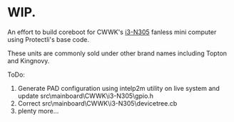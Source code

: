 # WIP.

An effort to build coreboot for CWWK's [i3-N305](https://cwwk.net/products/intel-12th-generation-n-series-8-core-new-member-n95-n100-n200-n305-fanless-mini-host-soft-router?variant=44409608863976) fanless mini computer using Protectli's base code.

These units are commonly sold under other brand names including Topton and Kingnovy.

ToDo:
1. Generate PAD configuration using intelp2m utility on live system and update src\mainboard\CWWK\i3-N305\gpio.h
1. Correct src\mainboard\CWWK\i3-N305\devicetree.cb
1. plenty more...